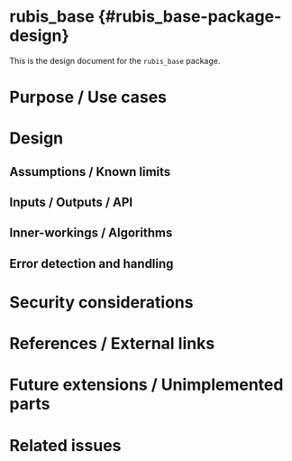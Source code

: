 rubis_base {#rubis_base-package-design}
===========

This is the design document for the `rubis_base` package.


# Purpose / Use cases
<!-- Required -->
<!-- Things to consider:
    - Why did we implement this feature? -->


# Design
<!-- Required -->
<!-- Things to consider:
    - How does it work? -->


## Assumptions / Known limits
<!-- Required -->

## Inputs / Outputs / API
<!-- Required -->
<!-- Things to consider:
    - How do you use the package / API? -->


## Inner-workings / Algorithms
<!-- If applicable -->


## Error detection and handling
<!-- Required -->


# Security considerations
<!-- Required -->
<!-- Things to consider:
- Spoofing (How do you check for and handle fake input?)
- Tampering (How do you check for and handle tampered input?)
- Repudiation (How are you affected by the actions of external actors?).
- Information Disclosure (Can data leak?).
- Denial of Service (How do you handle spamming?).
- Elevation of Privilege (Do you need to change permission levels during execution?) -->


# References / External links
<!-- Optional -->


# Future extensions / Unimplemented parts
<!-- Optional -->


# Related issues
<!-- Required -->
